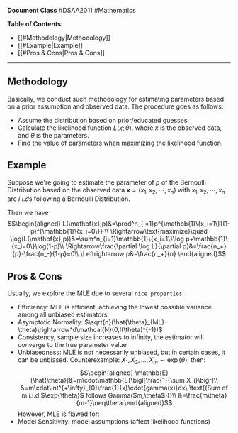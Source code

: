 **Document Class** #DSAA2011 #Mathematics

**Table of Contents:**
- [[#Methodology|Methodology]]
- [[#Example|Example]]
- [[#Pros & Cons|Pros & Cons]]

---
## Methodology

Basically, we conduct such methodology for estimating parameters based on a prior assumption and observed data. The procedure goes as follows:
- Assume the distribution based on prior/educated guesses.
- Calculate the likelihood function $L(x;\theta)$, where $x$ is the observed data, and $\theta$ is the parameters.
- Find the value of parameters when maximizing the likelihood function.

## Example

Suppose we're going to estimate the parameter of $p$ of the Bernoulli Distribution based on the observed data $\mathbf{x}=(x_1,x_2,\cdots,x_n)$ with $x_1,x_2,\cdots,x_n$ are $i.i.d$s following a Bernoulli Distribution.

Then we have
$$\begin{aligned}
L(\mathbf{x};p)&=\prod^n_{i=1}p^{\mathbb{1}\{x_i=1\}}(1-p)^{\mathbb{1}\{x_i=0\}}
\\
\Rightarrow\text{maximize}\quad \log(L(\mathbf{x};p))&=\sum^n_{i=1}\mathbb{1}\{x_i=1\}\log p+\mathbb{1}\{x_i=0\}\log(1-p)\\
\Rightarrow\frac{\partial \log L}{\partial p}&=\frac{n_+}{p}-\frac{n_-}{1-p}=0\\
\Leftrightarrow p&=\frac{n_+}{n}
\end{aligned}$$

## Pros & Cons

Usually, we explore the MLE due to several `nice properties`:
- Efficiency: MLE is efficient, achieving the lowest possible variance among all unbiased estimators.
- Asymptotic Normality: $\sqrt{n}(\hat{\theta}_{ML}-\theta)\rightarrow^d\mathcal{N}(0,I(\theta)^{-1})$
- Consistency, sample size increases to infinity, the estimator will converge to the true parameter value
- Unbiasedness: MLE is not necessarily unbiased, but in certain cases, it can be unbiased.
	Counterexample: $X_1,X_2,...,X_m\sim\exp{(\theta)}$, then:$$\begin{aligned}
	\mathbb{E}[\hat{\theta}]&=m\cdot\mathbb{E}\bigl[\frac{1}{\sum X_i}\bigr]\\
	&=m\cdot\int^{+\infty}_{0}\frac{1}{x}\cdot{gamma(x)}dx\ \text{(Sum of m i.i.d $\exp{\theta}$ follows Gamma($m,\theta$))}\\
	&=\frac{m\theta}{m-1}\neq\theta
	\end{aligned}$$
However, MLE is flawed for:
- Model Sensitivity: model assumptions (affect likelihood functions)